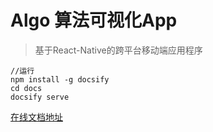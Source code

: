 # Algo 算法可视化App
> 基于React-Native的跨平台移动端应用程序

```shell
//运行
npm install -g docsify
cd docs
docsify serve
```
[在线文档地址](https://barba828.github.io/al-go-web/)
